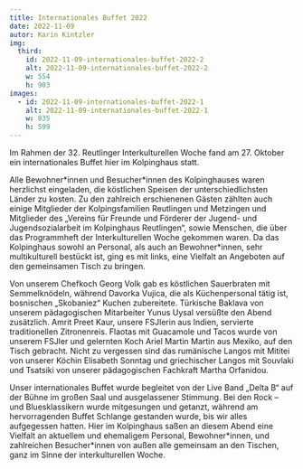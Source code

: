 ```yaml
---
title: Internationales Buffet 2022
date: 2022-11-09
autor: Karin Kintzler
img:
  third:
    id: 2022-11-09-internationales-buffet-2022-2
    alt: 2022-11-09-internationales-buffet-2022-2
    w: 554
    h: 903
images:
  - id: 2022-11-09-internationales-buffet-2022-1
    alt: 2022-11-09-internationales-buffet-2022-1
    w: 835
    h: 599
---
```


<!--mehr-->
Im Rahmen der 32. Reutlinger Interkulturellen Woche fand am 27. Oktober ein internationales Buffet hier im Kolpinghaus statt.

Alle Bewohner\*innen und Besucher\*innen des Kolpinghauses waren herzlichst eingeladen, die köstlichen Speisen der unterschiedlichsten Länder zu kosten. Zu den zahlreich erschienenen Gästen zählten auch einige Mitglieder der Kolpingsfamilien Reutlingen und Metzingen und Mitglieder des „Vereins für Freunde und Förderer der Jugend- und Jugendsozialarbeit im Kolpinghaus Reutlingen“, sowie Menschen, die über das Programmheft der Interkulturellen Woche gekommen waren.
Da das Kolpinghaus sowohl an Personal, als auch an Bewohner\*innen, sehr multikulturell bestückt ist, ging es mit links, eine Vielfalt an Angeboten auf den gemeinsamen Tisch zu bringen. 

Von unserem Chefkoch Georg Volk gab es köstlichen Sauerbraten mit Semmelknödeln, während Davorka Vujica, die als Küchenpersonal tätig ist, bosnischen „Skobaniez“ Kuchen zubereitete. Türkische Baklava von unserem pädagogischen Mitarbeiter Yunus Uysal versüßte den Abend zusätzlich.
Amrit Preet Kaur, unsere FSJlerin aus Indien, servierte traditionellen Zitronenreis. Flaotas mit Guacamole und Tacos wurde von unserem FSJler und gelernten Koch Ariel Martin Martin aus Mexiko, auf den Tisch gebracht. 
Nicht zu vergessen sind das rumänische Langos mit Mititei von unserer Köchin Elisabeth Sonntag und griechischer Langos mit Souvlaki und Tsatsiki von unserer pädagogischen Fachkraft Martha Orfanidou.

Unser internationales Buffet wurde begleitet von der Live Band „Delta B“ auf der Bühne im großen Saal und ausgelassener Stimmung. Bei den Rock – und Bluesklassikern wurde mitgesungen und getanzt, während am hervorragenden Buffet Schlange gestanden wurde, bis wir alles aufgegessen hatten.
Hier im Kolpinghaus saßen an diesem Abend eine Vielfalt an aktuellem und ehemaligem Personal, Bewohner\*innen, und zahlreichen Besucher\*innen von außen alle gemeinsam an den Tischen, ganz im Sinne der interkulturellen Woche.
